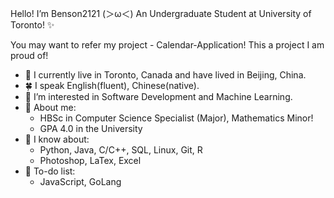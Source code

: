 Hello! I’m Benson2121 \(＞ω＜) An Undergraduate Student at University of Toronto! ✨

You may want to refer my project - Calendar-Application! This a project I am proud of!
- 🍃 I currently live in Toronto, Canada and have lived in Beijing, China.
- 🍀 I speak English(fluent), Chinese(native).
- 👀 I’m interested in Software Development and Machine Learning.
- 💞️ About me:
  - HBSc in Computer Science Specialist (Major), Mathematics Minor!
  - GPA 4.0 in the University
- 🌱 I know about:
  - Python, Java, C/C++, SQL, Linux, Git, R
  - Photoshop, LaTex, Excel
- 🌲 To-do list:
  - JavaScript, GoLang
